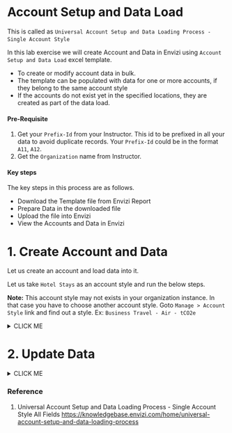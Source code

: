 # Account Setup and Data Load

This is called as `Universal Account Setup and Data Loading Process - Single Account Style`

In this lab exercise we will create Account and Data in Envizi using `Account Setup and Data Load` excel template.

- To create or modify account data in bulk. 
- The template can be populated with data for one or more accounts, if they belong to the same account style
- If the accounts do not exist yet in the specified locations, they are created as part of the data load.

#### Pre-Requisite

1. Get your `Prefix-Id` from your Instructor. This id to be prefixed in all your data to avoid duplicate records. Your `Prefix-Id` could be in the format `A11`, `A12`.
2. Get the `Organization` name from Instructor.

#### Key steps

The key steps in this process are as follows.
- Download the Template file from Envizi Report
- Prepare Data in the downloaded file
- Upload the file into Envizi
- View the Accounts and Data in Envizi

# 1. Create Account and Data

Let us create an account and load data into it.

Let us take `Hotel Stays` as an account style and run the below steps. 

**Note:** This account style may not exists in your organization instance. In that case you have to choose another account style. Goto `Manage > Account Style` link and find out a style. Ex: `Business Travel - Air - tCO2e`


<details><summary>CLICK ME</summary>

## 1.1 Download the Template

Need to download the Template file from Envizi Report.

1. Search for `Account Setup and Data Load` in Reports

<img src="images/10-download-1.png">

2. Open the report

<img src="images/10-download-2.png">

3. Choose the following 
- **Filter By #1:**  Export selected locations with or without records
- **Filter By #2:**  Hotel Stays or As per your wish

<img src="images/10-download-3.png">

4. Click on `Submit`

<img src="images/10-download-4.png">

Report is displayed on the screen.

5. Click on `DOWNLOAD AS CSV`

You may get the csv file as like [331-Account_Setup_and_Data_Load.csv](./files/331-Account_Setup_and_Data_Load.csv). Get the file from the shared folder, if the link is not working.

<img src="images/10-download-5.png">


## 1.2 Understand the template

Let us understand the Account_Setup_and_Data_Load template.

1. The below columns needs to be filled in.
- **Account Style Link      :**  ReferenceId of the Account Style. Refer [here](../203-account-style-link) to know how to get the `Account Style Link` of an `Account Style`.
- **Account Style Caption   :**  Account Style value
- **Account Number          :**  Account Name to be created.
- **Record Start YYYY-MM-DD :**  Start Date of the data
- **Record End YYYY-MM-DD   :**  End date of the data
- **C# of nights            :**  Number of nights in hotel
- **Cost Other              :**  Cost spend
- **Tax                     :**  Tax for the cost spend
- **Total Cost              :**  Total Cost of the data

Note: Here the last 4 columns may vary between each account styles. 

2. File name of the excel should be `Account_Setup_and_Data_Load_XXXXXX.xlsx`

## 1.3. Populate Template with data (Optional)

Lets populate the above template with the `Hotel Stays` account style based on the organization hierarchy.

1. Open the downloaded file in excel.

2. Save as the file into `Account_Setup_and_Data_Load_xxxxx.xlsx`. Here xxxxx could be anything. You can replace it with your `Prefix-Id`.

3. Removed the unwanted records and create the records as like below.
 <img src="images/20-first-load.png">

#### Important
To stay aligned with the subsequent labs, we recommend using the Prepopulated template file discussed in the following section for the upcoming steps.

## 1.4 Preparing the Prepopulated Template

Lets download the Prepopulated Template file and do the required changes.

1. Download the Prepopulated Template file [332-Account_Setup_and_Data_Load_G12.xlsx](./files/332-Account_Setup_and_Data_Load_G12.xlsx). Get the file from the shared folder, if the link is not working.
2. The file name format should be `Account_Setup_and_Data_Load_xxxxx.xlsx`. Replace xxxx with your preferred text including your `Prefix-Id`. 
3. Replace the `Organization Link` column value with available in the report you downloaded.
4. Replace the `Organization` column value with Organization name you obtained as a prerequisite.
5. To prevent naming conflicts, replace the prefix `G12` with your `Prefix-Id` in the `Location` and `Account Number` column. For example, transform `G12-IN Bank - London Co-Hotel Stays` to `A12-IN Bank - London Co-Hotel Stays`.
6. Replace the `Account Style Link` with the id of the Account Style. Refer [here](../203-account-style-link) to know how to get the `Account Style Link` of an `Account Style`.

The Prepopulated Template file is ready for upload now.

## 1.5. Upload the file into Envizi

Need to upload the file into Envizi.

1. Click on `Manage > Upload files` to upload the file.

Refer [here](../201-uploading-a-file) for the detailed steps about how to upload a file into Envizi.


## 1.6. View the Accounts and Data

Lets view the created/updated data in Envizi.

1. In the Global Search Click on `Reports` > `G12-IN Bank - London Co-Hotel Stays`

<img src="images/30-london1.png">

2. Open the  account.

3. View the  `Account Summary` page.

<img src="images/30-london2.png">
<img src="images/30-london3.png">

</details>

# 2. Update Data

<details><summary>CLICK ME</summary>

## 2.1 Download the Template

Need to download the Template file from Envizi Report.

1. Search for `Account Setup and Data Load` in Reports

<img src="images/10-download-1.png">

2. Open the report

<img src="images/10-download-2.png">

3. Choose the following 
- **Select Group:  :**  Your L1 group name (G12-IN Bank)
- **Filter By     #1:**  Export selected locations with existing records only
- **Filter By     #2:**  Hotel Stays or the value you have given in the previous section.

<img src="images/41-download.png">

4. Click on `Submit`

<img src="images/10-download-4.png">

Report is displayed on the screen.

5. Click on `DOWNLOAD AS CSV`

You may get the csv file as like [333-Account_Setup_and_Data_Load_IN-Bank-downloaded.csv](./files/333-Account_Setup_and_Data_Load_IN-Bank-downloaded.csv). Get the file from the shared folder, if the link is not working.

<img src="images/42-downloaded_file.png">


## 2.2 Preparing the Prepopulated Template

Lets download the Prepopulated Template file and do the required changes.

1. Download the Prepopulated Template file [334-Account_Setup_and_Data_Load_G12-updated.xlsx](./files/334-Account_Setup_and_Data_Load_G12-updated.xlsx). Get the file from the shared folder, if the link is not working.
2. The file name format should be `Account_Setup_and_Data_Load_xxxxx.xlsx`. Replace xxxx with your preferred text. But it is better to use your `Prefix-Id`. 
3. Replace the `Organization Link` column value with available in the report you downloaded.
4. Replace the `Organization` column value with Organization name you obtained as a prerequisite.
5. To prevent naming conflicts, replace the prefix `G12` with your `Prefix-Id` in the `Location` and `Account Number` column. For example, transform `G12-IN Bank - London Co-Hotel Stays` to `A12-IN Bank - London Co-Hotel Stays`.
6. Account Style Link      : ReferenceId of the Account Style. Refer [here](../203-account-style-link) to know how to get the `Account Style Link` of an `Account Style`.

The Prepopulated Template file is ready for upload now.

There is an `update to the London` record and `insert into the Mumbai` record

## 2.3 Upload the file into Envizi

Need to upload the file into Envizi.

1. Click on `Manage > Upload files` to upload the file.

Refer [here](../201-uploading-a-file) for the detailed steps about how to upload a file into Envizi.


## 2.4. View the Accounts and Data

Lets view the created/updated data in Envizi.

1. View the  `Account Summary` page for the account `G12-IN Bank - London Co-Hotel Stays`

<img src="images/51-london1.png">
<img src="images/51-london2.png">

2. View the  `Account Summary` page for the account `G12-IN Bank - Mumbai Co-Hotel Stays`
<img src="images/52-mumbai1.png">
<img src="images/52-mumbai2.png">

</details>

### Reference 

1. Universal Account Setup and Data Loading Process - Single Account Style All Fields
https://knowledgebase.envizi.com/home/universal-account-setup-and-data-loading-process
